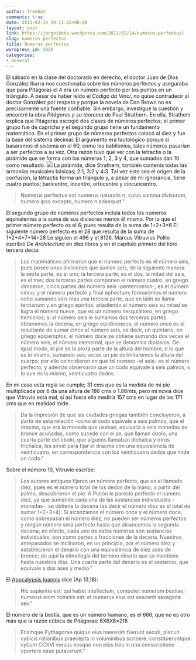 ```yaml
---
author: freebot
comments: true
date: 2011-02-14 19:11:25+00:00
layout: post
link: https://jorgeikeda.wordpress.com/2011/02/14/numerus-perfectus/
slug: numerus-perfectus
title: Numerus perfectus
wordpress_id: 2626
categories:
- General
---
```


El sábado en la clase del doctorado en derecho, el doctor Juan de Dios González Ibarra nos cuestionaba sobre los números perfectos y aseguraba que para Pitágoras el 4 era un número perfecto por los puntos en un triángulo.
A pesar de haber leído el _Código da Vinci_, no quise contradecir al doctor González por respeto y porque la novela de Dan Brown no es precisamente una fuente confiable. Sin embargo, investigué la cuestión y encontré la obra _Pitágoras y su teorema_ de Paul Strathern. En ella, Strathem explica que Pitágoras escogió dos clases de números perfectos; el primer grupo fue de capricho y el segundo grupo tiene un fundamento matemático.
En el primer grupo de números perfectos colocó al diez y fue la base del sistema decimal. El argumento  era tautológico porque si basaramos el sistema en el 60, como los babilonios, tales números pasarían a ser perfectos a su vez.  Otra razón tuvo que ver con la tetractis o la pirámide que se forma con los números 1, 2, 3 y 4, que sumados dan 10 como resultado.
[![](http://www.jorgeikeda.com/wordpress/wp-content/uploads/2011/02/tetractis.jpeg)](http://www.jorgeikeda.com/wordpress/wp-content/uploads/2011/02/tetractis.jpeg)
La pirámide, dice Strathern, también contenía todas las armonías musicales básicas; 2:1, 3:2 y 4:3.
Tal vez este sea el origen de la confusión, la tetractis forma un triángulo y, a pesar de mi ignorancia, tiene cuatro puntos; baricentro, incentro, ortocentro y cincuncentro.



<blockquote>Numerus perfectus est numerus naturalis n, cuius summa divisorum, numero ipso excepto, numero n adaequat." </blockquote>



El segundo grupo de números perfectos  incluía todos los números equivalentes a la suma de sus divisores menos él mismo. Por lo que el primer número perfecto es el 6; pues resulta de la suma de 1+2+3=6 El siguiente número perfecto es el 28 que resulta de la suma de 1+2+4+7+14=28 Le siguien el 496 y el 8128.
Marcus Vitruvius Pollio escribió _De Architectura_ en diez libros y en el capítulo primero del libro tercero decía:




<blockquote>Los matemáticos afirmaron que el número perfecto es el número seis, pues posee unas divisiones que suman seis, de la siguiente manera: la sexta parte, es el uno; la tercera parte, es el dos, la mitad del seis, es el tres; dos terceras partes componen el número cuatro, en griego dimoeron; cinco partes del número seis -pentemoeron-, es el número cinco; y el número perfecto y final ephectum; formaremos el número ocho sumando seis mas una tercera parte, que en latín se llama terciarium y en griego epiritos; añadiendo al número seis su mitad se logra el número nueve, que es un número sesquiáltero, en griego hemiolios; si al número seis le sumamos dos terceras partes obtenemos la decena, en griego eipidimoeros; el número once es el resultante de sumar cinco al número seis, es decir, un quintario, en griego epipemptos; el número doce se obtiene sumando dos veces el número seis, el número elemental, que se denomina diplasios. De igual modo, el pie es la sexta parte de la altura del hombre, o lo que es lo mismo, sumando seis veces un pie delimitaremos la altura del cuerpo; por ello coincidieron en que tal numero -el seis- es el número perfecto, y además observaron que un codo equivale a seis palmos, o lo que es lo mismo, veinticuatro dedos.
</blockquote>


En mi caso esta regla se cumple; 31 cms que es la medida de mi pie multiplicada por 6 da una altura de 186 cms o 1.86mts, pero mi novia dice que Vitruvio está mal, si así fuera ella mediría 157 cms en lugar de los 171 cms que en realidad mide.




<blockquote>Da la impresión de que las ciudades griegas también concluyeron, a partir de esta relación -como el codo equivale a seis palmos, que el dracma, que era la moneda que usaban, equivalía a seis monedas de bronce acuñadas, como sucede con el as, que llaman óbolo; una cuarta parte del óbolo, que algunos llamaban dichalca y otros trichalca, les sirvió para fijar el dracma con una equivalencia de veinticuatro, en correspondencia con los veinticuatro dedos que mide un codo." </blockquote>




Sobre el número 10, Vitruvio escribe:




<blockquote>Los autores antiguos fijaron un número perfecto, que es el llamado diez, pues es el número total de los dedos de la mano; a partir del palmo, descubrieron el pie. A Platón le pareció perfecto el número diez, ya que sumando cada una de las sustancias individuales -monadas-, se obtiene la decena (es decir el número diez es el total de sumar 1+2+3+4). Si alcanzamos el número once y el número doce, como sobrepasan el número diez, no pueden ser números perfectos y ningún número será perfecto hasta que alcancemos la segunda decena; en efecto, cada uno de estos números son sustancias individuales, son como partes o fracciones de la decena.
Nuestros antepasados se inclinaron, en un principio, por el número diez y establecieron el denario con una equivalencia de diez ases de bronce; de aquí la etimología del termino dinario que se mantiene hasta nuestros días. Una cuarta parte del denario es el sestercio, que equivale a dos ases y medio."</blockquote>



El [Apocalypsis Ioannis](http://www.vatican.va/archive/bible/nova_vulgata/documents/nova-vulgata_nt_apocalypsis-ioannis_lt.html) dice (Ap 13,18):



<blockquote>Hic sapientia est: qui habet intellectum, computet numerum bestiae; numerus enim hominis est: et numerus eius est sescenti sexaginta sex."</blockquote>



El número de la bestía, que es un número humano, es el 666, que no es otro más que la razón cúbica de Pitágoras: 6X6X6=216





<blockquote>Etiamque Pythagorae quique eius haeresim fuerunt secuti, placuit cybicis rationibus praecepta in voluminibus scribere, constitueruntque cybum CCXVI versus eosque non plus tres in una conscriptione oportere esse putaverunt."</blockquote>











